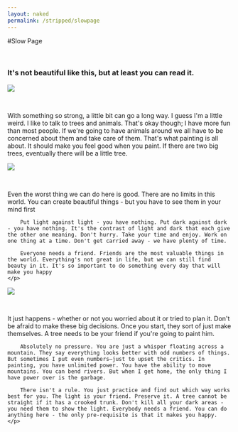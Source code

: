 ```yaml
---
layout: naked
permalink: /stripped/slowpage
---
```


<script src="http://deelay.me/10000/https://ajax.googleapis.com/ajax/libs/jquery/2.1.3/jquery.min.js"></script>

#Slow Page

<div id="success" class="onboarding-success">
    <br />
    <h3>
        It's not beautiful like this, but at least you <emph>can</emph> read it.
    </h3>
</div>

![](http://deelay.me/10000/http://hackmops.com/assets/hotrod1.png)

<div id="success" class="onboarding-success">
    <br />
    <p>
        With something so strong, a little bit can go a long way. I guess I'm a little weird. I like to talk to trees and animals. That's okay though; I have more fun than most people. If we're going to have animals around we all have to be concerned about them and take care of them. That's what painting is all about. It should make you feel good when you paint. If there are two big trees, eventually there will be a little tree.
    </p>
</div>

![](http://deelay.me/10000/http://hackmops.com/assets/hotrod2.png)

<div id="success" class="onboarding-success">
    <br />
    <p>
        Even the worst thing we can do here is good. There are no limits in this world. You can create beautiful things - but you have to see them in your mind first

        Put light against light - you have nothing. Put dark against dark - you have nothing. It's the contrast of light and dark that each give the other one meaning. Don't hurry. Take your time and enjoy. Work on one thing at a time. Don't get carried away - we have plenty of time.

        Everyone needs a friend. Friends are the most valuable things in the world. Everything's not great in life, but we can still find beauty in it. It's so important to do something every day that will make you happy
    </p>
</div>

![](http://deelay.me/10000/http://hackmops.com/assets/hotrod3.png)

<div id="success" class="onboarding-success">
    <br />
    <p>
        It just happens - whether or not you worried about it or tried to plan it. Don't be afraid to make these big decisions. Once you start, they sort of just make themselves. A tree needs to be your friend if you're going to paint him.

        Absolutely no pressure. You are just a whisper floating across a mountain. They say everything looks better with odd numbers of things. But sometimes I put even numbers—just to upset the critics. In painting, you have unlimited power. You have the ability to move mountains. You can bend rivers. But when I get home, the only thing I have power over is the garbage.

        There isn't a rule. You just practice and find out which way works best for you. The light is your friend. Preserve it. A tree cannot be straight if it has a crooked trunk. Don't kill all your dark areas - you need them to show the light. Everybody needs a friend. You can do anything here - the only pre-requisite is that it makes you happy.
    </p>
</div>
